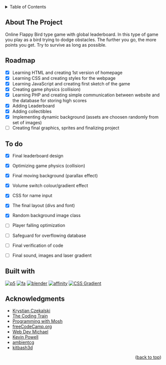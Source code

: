 <!-- TABLE OF CONTENTS -->
<details>
  <summary>Table of Contents</summary>
  <ol>
    <li><a href="#about-the-project">About The Project</a></li>
    <li><a href="#roadmap">Roadmap</a></li>
    <li><a href="#to-do">To do</a></li>
    <li><a href="#built-with">Built with</a></li>
    <li><a href="#acknowledgments">Acknowledgments</a></li>
  </ol>
</details>



<!-- ABOUT THE PROJECT -->
## About The Project
Online Flappy Bird type game with global leaderboard. In this type of game you play as a bird trying to dodge obstacles. The further you go, the more points you get. Try to survive as long as possible.

<!-- ROADMAP -->
## Roadmap
- [x] Learning HTML and creating 1st version of homepage
- [x] Learning CSS and creating styles for the webpage
- [x] Learning JavaScript and creating first sketch of the game
- [x] Creating game physics (collision)
- [x] Learning PHP and creating simple communication between website and the database for storing high scores
- [x] Adding Leaderboard
- [x] Adding collectibles
- [x] Implementing dynamic background (assets are choosen randomly from set of images)
- [ ] Creating final graphics, sprites and finalizing project

<!-- TO DO -->
## To do
- [x] Final leaderboard design
- [x] Optimizing game physics (collision)
- [x] Final moving background (parallax effect)
- [x] Volume switch colour/gradient effect
- [x] CSS for name input
- [x] The final layout (divs and font)
- [x] Random background image class
- [ ] Player falling optimization
- [ ] Safeguard for overflowing database
- [ ] Final verification of code
- [ ] Final sound, images and laser gradient


<!-- BUILT WITH -->
## Built with
[![p5][p5js]][p5-url] [![fa][fa]][fa-url]
[![blender][blender]][blender-url] [![affinity][affinity]][affinity-url]
[![CSS Gradient][gradient]][gradient-url]

<!-- ACKNOWLEDGMENTS -->
## Acknowledgments
* [Krystian Czekalski](https://www.udemy.com/course/bootcamp-programistyczny/)
* [The Coding Train](https://www.youtube.com/c/TheCodingTrain)
* [Programming with Mosh](https://www.youtube.com/watch?v=7S_tz1z_5bA&ab_channel=ProgrammingwithMosh)
* [freeCodeCamp.org](https://www.youtube.com/watch?v=OK_JCtrrv-c&ab_channel=freeCodeCamp.org)
* [Web Dev Michael](https://www.youtube.com/watch?v=Wmb-V87tmqI)
* [Kevin Powell](https://www.youtube.com/watch?v=7Xyg8Ja7dyY)
* [ambientcg](https://ambientcg.com/view?id=Facade009)
* [kitbash3d](https://kitbash3d.com/products/mini-kit-neo-city)
<p align="right">(<a href="#readme-top">back to top</a>)</p>

<!-- MARKDOWN LINKS & IMAGES -->
<!-- https://www.markdownguide.org/basic-syntax/#reference-style-links -->
[p5js]: https://img.shields.io/badge/p5.js-ED225D?style=for-the-badge&logo=p5.js&logoColor=FFFFFF
[p5-url]: https://p5js.org
[blender]: https://img.shields.io/badge/Blender-EA7600?style=for-the-badge&logo=blender&logoColor=FFFFFF
[blender-url]: https://blender.org
[affinity]: https://img.shields.io/badge/affinity_photo-7e4dd2?style=for-the-badge&logo=affinity&logoColor=f087ff
[affinity-url]: https://affinity.serif.com/photo/
[fa]: https://img.shields.io/badge/font_awesome-193154?style=for-the-badge&logo=font-awesome&logoColor=528dd7
[fa-url]: https://fontawesome.com/
[gradient]:https://img.shields.io/badge/CSS_Gradient-5fec7b?style=for-the-badge&logo=CSS_Gradient&logoColor=FFFFFF
[gradient-url]:https://cssgradient.io/
